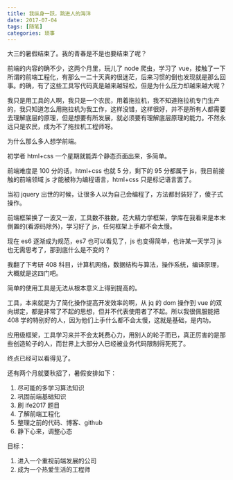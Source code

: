 ```yaml
---
title: 我纵身一跃，跳进人的海洋
date: 2017-07-04
tags: [随笔]
categories: 琐事
---
```


大三的暑假结束了。我的青春是不是也要结束了呢？

前端的内容的确不少，这两个月里，玩儿了 node 爬虫，学习了 vue，接触了一下所谓的前端工程化，有那么一二十天真的很迷茫，后来习惯的倒也发现就是那么回事。的确，有了这些工具写代码真是越来越轻松，但是为什么压力却越来越大呢？

我只是用工具的人啊，我只是一个农民，用着拖拉机，我不知道拖拉机专门生产的，我只知道怎么用拖拉机为我工作，这样没错，这样很好，并不是所有人都需要去理解底层的原理，但是想要有所发展，就必须要有理解底层原理的能力。不然永远只是农民，成为不了拖拉机工程师呀。

为什么那么多人想学前端。

初学者 html+css 一个星期就能弄个静态页面出来，多简单。

前端难度是 100 分的话，html+css 也就 5 分，剩下的 95 分都属于 js，我目前接触的前端领域 js 才能被称为编程语言，html+css 只是标记语言罢了。

当初 jquery 出世的时候，让很多人以为自己会编程了，方法都封装好了，傻子式操作。

前端框架换了一波又一波，工具数不胜数，花大精力学框架，学库在我看来是本末倒置的(看源码除外)，学习好了 js，任何框架上手都不会太慢。

现在 es6 逐渐成为规范，es7 也可以看见了，js 也变得简单，也许某一天学习 js 也无需思考了，那到底什么是不变的？

我翻了下考研 408 科目，计算机网络，数据结构与算法，操作系统，编译原理，大概就是这四门吧。

简单的使用工具是无法从根本意义上得到提高的。

工具，本来就是为了简化操作提高开发效率的啊，从 jq 的 dom 操作到 vue 的双向绑定，都是非常了不起的思想，但并不代表使用者了不起。所以我很佩服能把 408 学的特别好的人，因为他们上手什么都不会太慢，这就是基础，是内功。

应用级框架，工具学习来并不会太耗费心力，用别人的轮子而已，真正厉害的是那些创造轮子的人，而世界上大部分人已经被业务代码限制得死死了。

终点已经可以看得见了。

还有两个月就要秋招了，暑假安排如下：

1.  尽可能的多学习算法知识
2.  巩固前端基础知识
3.  刷 ife2017 题目
4.  了解前端工程化
5.  整理之前的代码、博客、github
6.  静下心来，调整心态

目标：

1.  进入一个重视前端发展的公司
2.  成为一个热爱生活的工程师
